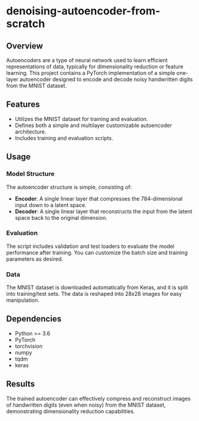 # denoising-autoencoder-from-scratch

## Overview

Autoencoders are a type of neural network used to learn efficient representations of data, typically for dimensionality reduction or feature learning. This project contains a PyTorch implementation of a simple one-layer autoencoder designed to encode and decode noisy handwritten digits from the MNIST dataset.

## Features

- Utilizes the MNIST dataset for training and evaluation.
- Defines both a simple and multilayer customizable autoencoder architecture.
- Includes training and evaluation scripts.

## Usage

### Model Structure

The autoencoder structure is simple, consisting of:
- **Encoder**: A single linear layer that compresses the 784-dimensional input down to a latent space.
- **Decoder**: A single linear layer that reconstructs the input from the latent space back to the original dimension.

### Evaluation

The script includes validation and test loaders to evaluate the model performance after training. You can customize the batch size and training parameters as desired.

### Data

The MNIST dataset is downloaded automatically from Keras, and it is split into training/test sets. The data is reshaped into 28x28 images for easy manipulation.

## Dependencies

- Python >= 3.6
- PyTorch
- torchvision
- numpy
- tqdm
- keras

## Results

The trained autoencoder can effectively compress and reconstruct images of handwritten digits (even when noisy) from the MNIST dataset, demonstrating dimensionality reduction capabilities.
